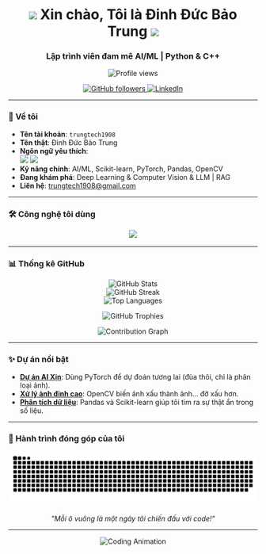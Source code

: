 <h1 align="center">
  <img src="https://media.giphy.com/media/hvRJCLFzcasrR4ia7z/giphy.gif" width="30px"/> 
  Xin chào, Tôi là Đinh Đức Bảo Trung 
  <img src="https://media.giphy.com/media/hvRJCLFzcasrR4ia7z/giphy.gif" width="30px"/>
</h1>
<h3 align="center">Lập trình viên đam mê AI/ML | Python & C++</h3>

<p align="center">
  <img src="https://komarev.com/ghpvc/?username=trungtech1908&label=Lượt%20ghé%20thăm&color=ff79c6&style=flat-square" alt="Profile views" />
</p>

<p align="center">
  <a href="https://github.com/trungtech1908">
    <img src="https://img.shields.io/github/followers/trungtech1908?label=Theo%20dõi&style=social&logo=github&color=ff79c6" alt="GitHub followers" />
  </a>
  <a href="https://www.linkedin.com/in/your-linkedin">
    <img src="https://img.shields.io/badge/LinkedIn-0A66C2?style=social&logo=linkedin&label=Connect" alt="LinkedIn" />
  </a>
</p>

---

### 🌌 Về tôi
- **Tên tài khoản**: `trungtech1908`  
- **Tên thật**: Đinh Đức Bảo Trung  
- **Ngôn ngữ yêu thích**:  
  <img src="https://img.shields.io/badge/Python-FFD43B?style=flat-square&logo=python&logoColor=3776AB" /> 
  <img src="https://img.shields.io/badge/C++-00599C?style=flat-square&logo=c%2B%2B&logoColor=white" />  
- **Kỹ năng chính**: AI/ML, Scikit-learn, PyTorch, Pandas, OpenCV  
- **Đang khám phá**: Deep Learning & Computer Vision & LLM | RAG  
- **Liên hệ**: [trungtech1908@gmail.com](mailto:trungtech1908@gmail.com)  

---

### 🛠 Công nghệ tôi dùng
<p align="center">
  <img src="https://skillicons.dev/icons?i=python,cpp,pytorch,scikitlearn,pandas,opencv,git,github,vscode,docker,linux,tensorflow,flask,fastapi,aws" />
</p>

---

### 📊 Thống kê GitHub
<p align="center">
  <img src="https://github-readme-stats.vercel.app/api?username=trungtech1908&show_icons=true&theme=nightowl&hide_border=true&bg_color=0F172A&title_color=7F9CF5&text_color=E2E8F0&icon_color=FBBF24&border_radius=20" alt="GitHub Stats" />
  <br/>
  <img src="https://github-readme-streak-stats.herokuapp.com/?user=trungtech1908&theme=nightowl&hide_border=true&background=0F172A&stroke=7F9CF5&ring=FBBF24&fire=7F9CF5&currStreakLabel=E2E8F0&border_radius=20" alt="GitHub Streak" />
  <br/>
  <img src="https://github-readme-stats.vercel.app/api/top-langs/?username=trungtech1908&layout=compact&theme=nightowl&hide_border=true&bg_color=0F172A&title_color=7F9CF5&text_color=E2E8F0&border_radius=20" alt="Top Languages" />
</p>

<p align="center">
  <img src="https://github-profile-trophy.vercel.app/?username=trungtech1908&theme=dracula&no-frame=true&margin-w=15&column=5" alt="GitHub Trophies" />
</p>

<p align="center">
  <img src="https://github-readme-activity-graph.vercel.app/graph?username=trungtech1908&theme=dracula&bg_color=0F172A&color=FBBF24&line=7F9CF5&point=E2E8F0&hide_border=true" alt="Contribution Graph" />
</p>

---

### ✨ Dự án nổi bật
- **[Dự án AI Xịn](link)**: Dùng PyTorch để dự đoán tương lai (đùa thôi, chỉ là phân loại ảnh).  
- **[Xử lý ảnh đỉnh cao](link)**: OpenCV biến ảnh xấu thành ảnh... đỡ xấu hơn.  
- **[Phân tích dữ liệu](link)**: Pandas và Scikit-learn giúp tôi tìm ra sự thật ẩn trong số liệu.  

---

### 🐍 Hành trình đóng góp của tôi
<p align="center">
  <img src="https://github.com/Platane/snk/raw/output/github-contribution-grid-snake-dark.svg?color_snake=FBBF24&color_dots=0F172A,3B82F6,7F9CF5,FBBF24,EF4444" alt="Snake Animation" />
</p>

<p align="center">
  <i>"Mỗi ô vuông là một ngày tôi chiến đấu với code!"</i>
</p>

---

<p align="center">
  <img src="https://media.giphy.com/media/3o7TKz2b3wyk65gmnS/giphy.gif" width="200" alt="Coding Animation" />
</p>
